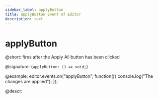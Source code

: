 ```yaml
---
sidebar_label: applyButton
title: applyButton Event of Editor
description: text
---
```


# applyButton

@short: fires after the Apply All button has been clicked

@signature: {`applyButton: () => void;`}

@example:
editor.events.on("applyButton", function(){
    console.log("The changes are applied");
});

@descr:
